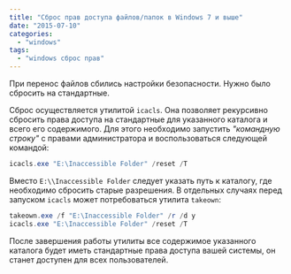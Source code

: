 ```yaml
---
title: "Сброс прав доступа файлов/папок в Windows 7 и выше"
date: "2015-07-10"
categories:
  - "windows"
tags:
  - "windows сброс прав"
---
```


При перенос файлов сбились настройки безопасности. Нужно было сбросить на стандартные.

<!--more-->

Cброс осуществляется утилитой `icacls`. Она позволяет рекурсивно сбросить права доступа на стандартные для указанного каталога и всего его содержимого. Для этого необходимо запустить *"командную строку"* с правами администратора и воспользоваться следующей командой:

```powershell
icacls.exe "E:\Inaccessible Folder" /reset /T
```

Вместо `E:\\Inaccessible Folder` следует указать путь к каталогу, где необходимо сбросить старые разрешения. В отдельных случаях перед запуском `icacls` может потребоваться утилита `takeown`:

```powershell
takeown.exe /f "E:\Inaccessible Folder" /r /d y
icacls.exe "E:\Inaccessible Folder" /reset /T

```

После завершения работы утилиты все содержимое указанного каталога будет иметь стандартные права доступа вашей системы, он станет доступен для всех пользователей.
